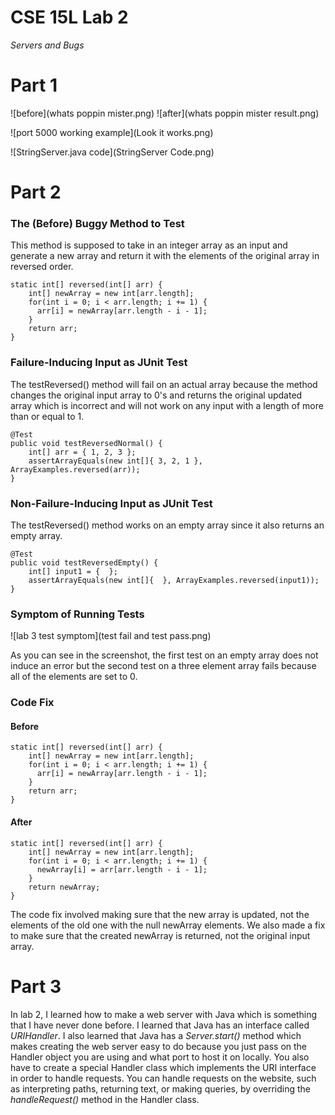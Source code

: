 # CSE 15L Lab 2

*Servers and Bugs*

# Part 1

 ![before](whats poppin mister.png)
 ![after](whats poppin mister result.png)
  
 ![port 5000 working example](Look it works.png)

 ![StringServer.java code](StringServer Code.png)
  
# Part 2

### The (Before) Buggy Method to Test
This method is supposed to take in an integer array as an input and generate a new array and return it with the elements of the original array in reversed order. 

```
static int[] reversed(int[] arr) {
    int[] newArray = new int[arr.length];
    for(int i = 0; i < arr.length; i += 1) {
      arr[i] = newArray[arr.length - i - 1];
    }
    return arr;
}
```

### Failure-Inducing Input as JUnit Test

The testReversed() method will fail on an actual array because the method changes the original input array to 0's and returns the original updated array which is incorrect and will not work on any input with a length of more than or equal to 1.

```
@Test
public void testReversedNormal() {
    int[] arr = { 1, 2, 3 };
    assertArrayEquals(new int[]{ 3, 2, 1 }, ArrayExamples.reversed(arr));
}
```

### Non-Failure-Inducing Input as JUnit Test

The testReversed() method works on an empty array since it also returns an empty array.

```
@Test
public void testReversedEmpty() {
    int[] input1 = {  };
    assertArrayEquals(new int[]{  }, ArrayExamples.reversed(input1));
}
```

### Symptom of Running Tests
![lab 3 test symptom](test fail and test pass.png)

As you can see in the screenshot, the first test on an empty array does not induce an error but the second test on a three element array fails because all of the elements are set to 0.

### Code Fix

#### Before
```
static int[] reversed(int[] arr) {
    int[] newArray = new int[arr.length];
    for(int i = 0; i < arr.length; i += 1) {
      arr[i] = newArray[arr.length - i - 1];
    }
    return arr;
}
```

#### After
```
static int[] reversed(int[] arr) {
    int[] newArray = new int[arr.length];
    for(int i = 0; i < arr.length; i += 1) {
      newArray[i] = arr[arr.length - i - 1];
    }
    return newArray;
}
```

The code fix involved making sure that the new array is updated, not the elements of the old one with the null newArray elements. We also made a fix to make sure that the created newArray is returned, not the original input array.
  
# Part 3
  
In lab 2, I learned how to make a web server with Java which is something that I have never done before. I learned that Java has an interface called *URIHandler*. I also learned that Java has a *Server.start()* method which makes creating the web server easy to do because you just pass on the Handler object you are using and what port to host it on locally. You also have to create a special Handler class which implements the URI interface in order to handle requests. You can handle requests on the website, such as interpreting paths, returning text, or making queries, by overriding the *handleRequest()* method in the Handler class. 
